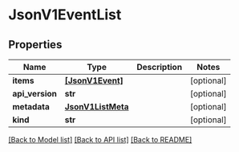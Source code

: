 # JsonV1EventList


## Properties
Name | Type | Description | Notes
------------ | ------------- | ------------- | -------------
**items** | [**[JsonV1Event]**](JsonV1Event.md) |  | [optional] 
**api_version** | **str** |  | [optional] 
**metadata** | [**JsonV1ListMeta**](JsonV1ListMeta.md) |  | [optional] 
**kind** | **str** |  | [optional] 

[[Back to Model list]](../README.md#documentation-for-models) [[Back to API list]](../README.md#documentation-for-api-endpoints) [[Back to README]](../README.md)


